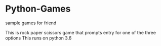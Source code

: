 # Python-Games
sample games for friend 

This is rock paper scissors game that prompts entry for one of the three options
This runs on python 3.6